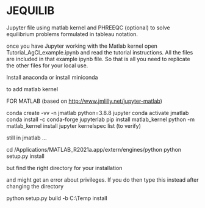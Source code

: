 # JEQUILIB
Jupyter file using matlab kernel and PHREEQC (optional) to solve equilibrium problems formulated in tableau notation.

once you have Jupyter working with the Matlab kernel open Tutorial_AgCl_example.ipynb and read the tutorial instructions.  All the files are included in that example ipynb file.  So that is all you need to replicate the other files for your local use.  

Install anaconda or install miniconda

to add matlab kernel

FOR MATLAB (based on http://www.jmlilly.net/jupyter-matlab)

conda create -vv -n jmatlab python=3.8.8 jupyter
conda activate jmatlab
conda install -c conda-forge jupyterlab
pip install matlab_kernel
python -m matlab_kernel install
jupyter kernelspec list (to verify)

still in jmatlab …

cd /Applications/MATLAB_R2021a.app/extern/engines/python
python setup.py install

but find the right directory for your installation

and might get an error about privileges.  If you do then type this instead after changing the directory

python setup.py build -b C:\Temp install


